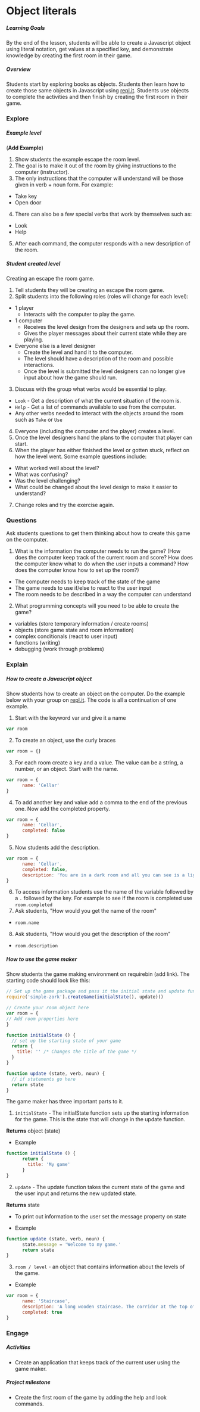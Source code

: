 # Object literals

##### Learning Goals
By the end of the lesson, students will be able to create a Javascript object using literal notation, get values at a specified key, and demonstrate knowledge by creating the first room in their game.

##### Overview
Students start by exploring books as objects. Students then learn how to create those same objects in Javascript using [repl.it](repl.it). Students use objects to complete the activities and then finish by creating the first room in their game.

### Explore

##### Example level
(**Add Example**)

1. Show students the example escape the room level.
2. The goal is to make it out of the room by giving instructions to the computer (instructor).
3. The only instructions that the computer will understand will be those given in verb + noun form. For example:
  - Take key
  - Open door
4. There can also be a few special verbs that work by themselves such as:
  - Look
  - Help
5. After each command, the computer responds with a new description of the room.

##### Student created level
Creating an escape the room game.

1. Tell students they will be creating an escape the room game.
2. Split students into the following roles (roles will change for each level):
  - 1 player
    - Interacts with the computer to play the game.
  - 1 computer
    - Receives the level design from the designers and sets up the room.
    - Gives the player messages about their current state while they are playing.
  - Everyone else is a level designer
    - Create the level and hand it to the computer.
    - The level should have a description of the room and possible interactions.
    - Once the level is submitted the level designers can no longer give input about how the game should run.
3. Discuss with the group what verbs would be essential to play.
  - `Look` - Get a description of what the current situation of the room is.
  - `Help` - Get a list of commands available to use from the computer.
  - Any other verbs needed to interact with the objects around the room such as `Take` or `Use`
4. Everyone (including the computer and the player) creates a level.
5. Once the level designers hand the plans to the computer that player can start.
6. When the player has either finished the level or gotten stuck, reflect on how the level went. Some example questions include:
  - What worked well about the level?
  - What was confusing?
  - Was the level challenging?
  - What could be changed about the level design to make it easier to understand?
7. Change roles and try the exercise again.

### Questions
Ask students questions to get them thinking about how to create this game on the computer.

1. What is the information the computer needs to run the game? (How does the computer keep track of the current room and score? How does the computer know what to do when the user inputs a command? How does the computer know how to set up the room?)
  - The computer needs to keep track of the state of the game
  - The game needs to use if/else to react to the user input
  - The room needs to be described in a way the computer can understand
2. What programming concepts will you need to be able to create the game?
  - variables (store temporary information / create rooms)
  - objects (store game state and room information)
  - complex conditionals (react to user input)
  - functions (writing)
  - debugging (work through problems)


### Explain

##### How to create a Javascript object
Show students how to create an object on the computer. Do the example below with your group on [repl.it](repl.it). The code is all a continuation of one example.

1. Start with the keyword var and give it a name
```js
var room
```
2. To create an object, use the curly braces
```js
var room = {}
```
3. For each room create a key and a value. The value can be a string, a number, or an object. Start with the name.
```js
var room = {
      name: 'Cellar'
}
```
4. To add another key and value add a comma to the end of the previous one. Now add the completed property.
```js
var room = {
      name: 'Cellar',
      completed: false
}
```
5. Now students add the description.
```js
var room = {
      name: 'Cellar',
      completed: false,
      description: 'You are in a dark room and all you can see is a light switch on the wall next to you.'
}
```
6. To access information students use the name of the variable followed by a `.` followed by the key. For example to see if the room is completed use `room.completed`
7. Ask students, "How would you get the name of the room"
  - `room.name`
8. Ask students, "How would you get the description of the room"
  - `room.description`

##### How to use the game maker
Show students the game making environment on requirebin (add link). The starting code should look like this:
```js
// Set up the game package and pass it the initial state and update function
require('simple-zork').createGame(initialState(), update)()

// Create your room object here
var room = {
// Add room properties here
}

function initialState () {
  // set up the starting state of your game
  return {
    title: '' /* Changes the title of the game */
  }
}

function update (state, verb, noun) {
  // if statements go here
  return state
}
```

The game maker has three important parts to it.

1. `initialState` - The initialState function sets up the starting information for the game. This is the state that will change in the update function.

  **Returns** object (state)

  - Example
  ```js
  function initialState () {
        return {
          title: 'My game'
        }
  }
  ```

2. `update` - The update function takes the current state of the game and the user input and returns the new updated state.

  **Returns** state

  - To print out information to the user set the message property on state

  - Example
  ```js
  function update (state, verb, noun) {
        state.message = 'Welcome to my game.'
        return state
  }
  ```
3. `room / level` - an object that contains information about the levels of the game.

  - Example
  ```js
  var room = {
        name: 'Staircase',
        description: 'A long wooden staircase. The corridor at the top of the stairs is too dark to see from here.',
        completed: true
  }
  ```

### Engage
##### Activities
 - Create an application that keeps track of the current user using the game maker.

##### Project milestone
 - Create the first room of the game by adding the help and look commands.
